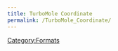 ```yaml
---
title: TurboMole Coordinate
permalink: /TurboMole_Coordinate/
---
```


[Category:Formats](/Category:Formats "wikilink")